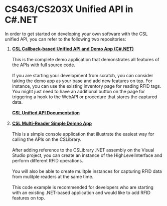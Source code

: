 # CS463/CS203X Unified API in C#.NET

In order to get started on developing your own software with the CSL unified API, you can refer to the following two repositories:


1. [**CSL Callback-based Unified API and Demo App (C#.NET)**](https://github.com/cslrfid/CS463-203X-468XJ-PC-Callback-Unified-SDK-App)
<br><br>
This is the complete demo application that demonstrates all features of the APIs with full source code.
<br><br>
If you are starting your development from scratch, you can consider taking the demo app as your base and add new features on top.  For instance, you can use the existing inventory page for reading RFID tags.  You might just need to have an additional button on the page for triggering a hook to the WebAPI or procedure that stores the captured data.
<br><br>
[**CSL Unified API Documentation**](./CSLibrary-Documentation)
<br><br>
2. [**CSL Multi-Reader Simple Demno App**](https://github.com/cslrfid/CSL-Multireader-Simple-Demo)
<br><br>
This is a simple console application that illustrate the easiest way for calling the APIs on the CSLibrary.
<br><br>
After adding reference to the CSLibrary .NET assembly on the Visual Studio project, you can create an instance of the HighLevelInterface and perform different RFID operations.
<br><br>
You will also be able to create mulitple instances for capturing RFID data from mulitple readers at the same time.
<br><br>
This code example is recommended for developers who are starting with an existing .NET-based application and would like to add RFID features on top.
